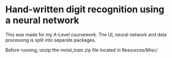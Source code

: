 # Hand-written digit recognition using a neural network

This was made for my A-Level coursework. The UI, neural network and data processing is split into separate packages.

Before running, unzip the mnist_train.zip file located in Resources/Misc/